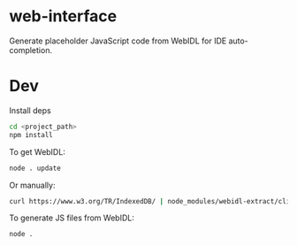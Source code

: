 # web-interface
Generate placeholder JavaScript code from WebIDL for IDE auto-completion.

# Dev

Install deps
```bash
cd <project_path>
npm install
```

To get WebIDL:
```bash
node . update
```
Or manually:
```bash
curl https://www.w3.org/TR/IndexedDB/ | node_modules/webidl-extract/cli.js > idl/IndexedDB.webidl
```

To generate JS files from WebIDL:
```bash
node .
```
